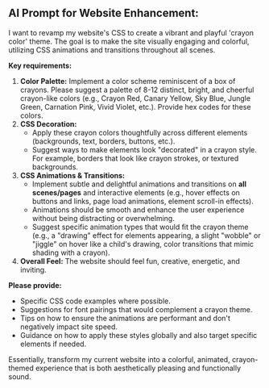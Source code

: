 ## AI Prompt for Website Enhancement:

I want to revamp my website's CSS to create a vibrant and playful 'crayon color' theme. The goal is to make the site visually engaging and colorful, utilizing CSS animations and transitions throughout all scenes.

**Key requirements:**

1.  **Color Palette:** Implement a color scheme reminiscent of a box of crayons. Please suggest a palette of 8-12 distinct, bright, and cheerful crayon-like colors (e.g., Crayon Red, Canary Yellow, Sky Blue, Jungle Green, Carnation Pink, Vivid Violet, etc.). Provide hex codes for these colors.
2.  **CSS Decoration:**
    - Apply these crayon colors thoughtfully across different elements (backgrounds, text, borders, buttons, etc.).
    - Suggest ways to make elements look "decorated" in a crayon style. For example, borders that look like crayon strokes, or textured backgrounds.
3.  **CSS Animations & Transitions:**
    - Implement subtle and delightful animations and transitions on **all scenes/pages** and interactive elements (e.g., hover effects on buttons and links, page load animations, element scroll-in effects).
    - Animations should be smooth and enhance the user experience without being distracting or overwhelming.
    - Suggest specific animation types that would fit the crayon theme (e.g., a "drawing" effect for elements appearing, a slight "wobble" or "jiggle" on hover like a child's drawing, color transitions that mimic shading with a crayon).
4.  **Overall Feel:** The website should feel fun, creative, energetic, and inviting.

**Please provide:**

- Specific CSS code examples where possible.
- Suggestions for font pairings that would complement a crayon theme.
- Tips on how to ensure the animations are performant and don't negatively impact site speed.
- Guidance on how to apply these styles globally and also target specific elements if needed.

Essentially, transform my current website into a colorful, animated, crayon-themed experience that is both aesthetically pleasing and functionally sound.
